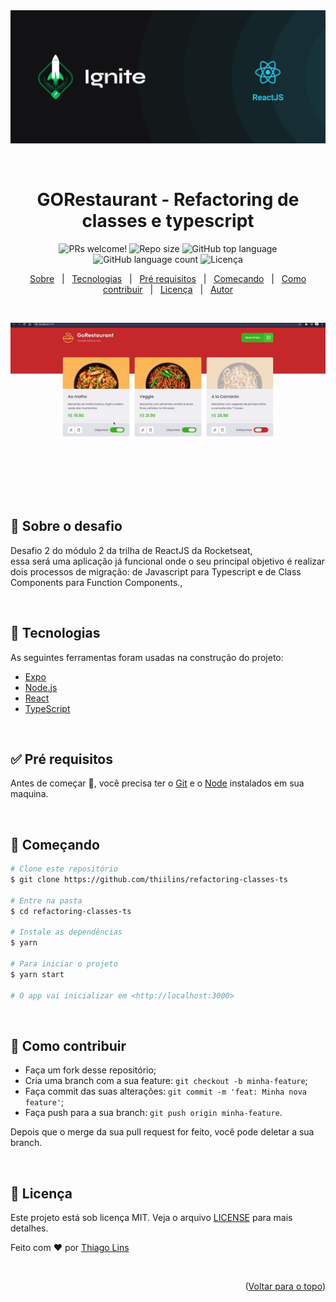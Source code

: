 <div align="center" id="top"> 
  <img src="./.github/banner-reactJS.png" alt="Refactoring de classes e typescript" />

  &#xa0;

</div>

<h1 align="center">GORestaurant -  Refactoring de classes e typescript</h1>

<p align="center">
  <img src="https://img.shields.io/static/v1?label=PRs&message=welcome&color=04D361&labelColor=000000?color=04D361&style=for-the-badge" alt="PRs welcome!" />
<img  alt="Repo size"  src="https://img.shields.io/github/repo-size/thiilins/refactoring-classes-ts?color=04D361&style=for-the-badge">
<img  alt="GitHub top language"  src="https://img.shields.io/github/languages/top/thiilins/refactoring-classes-ts?color=04d361&style=for-the-badge"> <img  alt="GitHub language count"  src="https://img.shields.io/github/languages/count/thiilins/refactoring-classes-ts?color=04d361&style=for-the-badge"> <img alt="Licença" src="https://img.shields.io/github/license/thiilins/refactoring-classes-ts?color=04d361&style=for-the-badge">

  <!-- <img alt="Github issues" src="https://img.shields.io/github/issues/thiilins/refactoring-classes-ts?color=04d361&style=for-the-badge" /> -->

  <!-- <img alt="Github forks" src="https://img.shields.io/github/forks/thiilins/refactoring-classes-ts?color=04d361&style=for-the-badge" /> -->

  <!-- <img alt="Github stars" src="https://img.shields.io/github/stars/thiilins/refactoring-classes-ts?color=04d361&style=for-the-badge" /> -->


</p>


<p align="center">
  <a href="#dart-sobre-o-desafio">Sobre</a> &#xa0; | &#xa0; 
   <a href="#rocket-tecnologias">Tecnologias</a> &#xa0; | &#xa0;
  <a href="#white_check_mark-pré-requesitos">Pré requisitos</a> &#xa0; | &#xa0;
  <a href="#checkered_flag-começando">Começando</a> &#xa0; | &#xa0;
  <a href="#thinking-como-contribuir">Como contribuir</a> &#xa0; | &#xa0;
  <a href="#memo-licença">Licença</a> &#xa0; | &#xa0;
  <a href="https://github.com/thiilins" target="_blank">Autor</a>
</p>
 
 &#xa0;

 <p align="center">
 <img src="./.github/app-preview.gif" alt="Refactoring de classes e typescript" />
 </p>
<br>


## :dart: Sobre o desafio ##

Desafio 2 do módulo 2 da trilha de ReactJS da Rocketseat, essa será uma aplicação já funcional onde o seu principal objetivo é realizar dois processos de migração: de Javascript para Typescript e de Class Components para Function Components.,
 
 &#xa0; 

## :rocket: Tecnologias ##

As seguintes ferramentas foram usadas na construção do projeto:

- [Expo](https://expo.io/)
- [Node.js](https://nodejs.org/en/)
- [React](https://pt-br.reactjs.org/)
- [TypeScript](https://www.typescriptlang.org/)

 &#xa0; 

## :white_check_mark: Pré requisitos ##

Antes de começar :checkered_flag:, você precisa ter o [Git](https://git-scm.com) e o [Node](https://nodejs.org/en/) instalados em sua maquina.

 &#xa0; 

## :checkered_flag: Começando ##

```bash
# Clone este repositório
$ git clone https://github.com/thiilins/refactoring-classes-ts

# Entre na pasta
$ cd refactoring-classes-ts

# Instale as dependências
$ yarn

# Para iniciar o projeto
$ yarn start

# O app vai inicializar em <http://localhost:3000>
```

 &#xa0; 

## :thinking: Como contribuir

- Faça um fork desse repositório;
- Cria uma branch com a sua feature: `git checkout -b minha-feature`;
- Faça commit das suas alterações: `git commit -m 'feat: Minha nova feature'`;
- Faça push para a sua branch: `git push origin minha-feature`.

Depois que o merge da sua pull request for feito, você pode deletar a sua branch.

 &#xa0; 

## :memo: Licença ##

Este projeto está sob licença MIT. Veja o arquivo [LICENSE](LICENSE.md) para mais detalhes.


Feito com :heart: por <a href="https://github.com/thiilins" target="_blank">Thiago Lins</a>

&#xa0;


<p align="right">(<a href="#top">Voltar para o topo</a>)</p>
